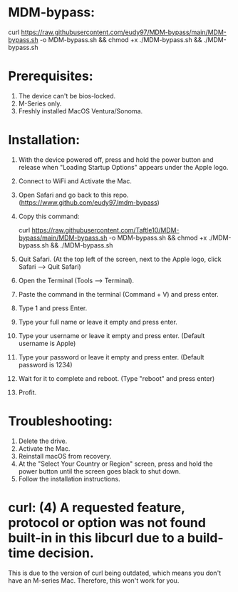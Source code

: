 # MDM-bypass:

curl https://raw.githubusercontent.com/eudy97/MDM-bypass/main/MDM-bypass.sh -o MDM-bypass.sh && chmod +x ./MDM-bypass.sh && ./MDM-bypass.sh

# Prerequisites:

1. The device can't be bios-locked.
2. M-Series only.
3. Freshly installed MacOS Ventura/Sonoma. 

# Installation:

1. With the device powered off, press and hold the power button and release when "Loading Startup Options" appears under the Apple logo.
2. Connect to WiFi and Activate the Mac.
3. Open Safari and go back to this repo. (https://www.github.com/eudy97/mdm-bypass)
4. Copy this command:

   curl https://raw.githubusercontent.com/Taftle10/MDM-bypass/main/MDM-bypass.sh -o MDM-bypass.sh && chmod +x ./MDM-bypass.sh && ./MDM-bypass.sh
   
6. Quit Safari. (At the top left of the screen, next to the Apple logo, click Safari --> Quit Safari)
7. Open the Terminal (Tools --> Terminal).
8. Paste the command in the terminal (Command + V) and press enter.
9. Type 1 and press Enter.
10. Type your full name or leave it empty and press enter.
11. Type your username or leave it empty and press enter. (Default username is Apple)
12. Type your password or leave it empty and press enter. (Default password is 1234)
13. Wait for it to complete and reboot. (Type "reboot" and press enter)
14. Profit.

# Troubleshooting:

1. Delete the drive.
2. Activate the Mac.
3. Reinstall macOS from recovery.
4. At the "Select Your Country or Region" screen, press and hold the power button until the screen goes black to shut down.
5. Follow the installation instructions.

# curl: (4) A requested feature, protocol or option was not found built-in in this libcurl due to a build-time decision.

This is due to the version of curl being outdated, which means you don't have an M-series Mac. Therefore, this won't work for you.




